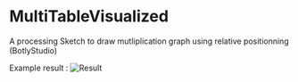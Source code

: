 # MultiTableVisualized
A processing Sketch to draw mutliplication graph using relative positionning (BotlyStudio)

Example result :
![Result](https://JulesTopart/MultiTableVisualized/images/result.PNG)

